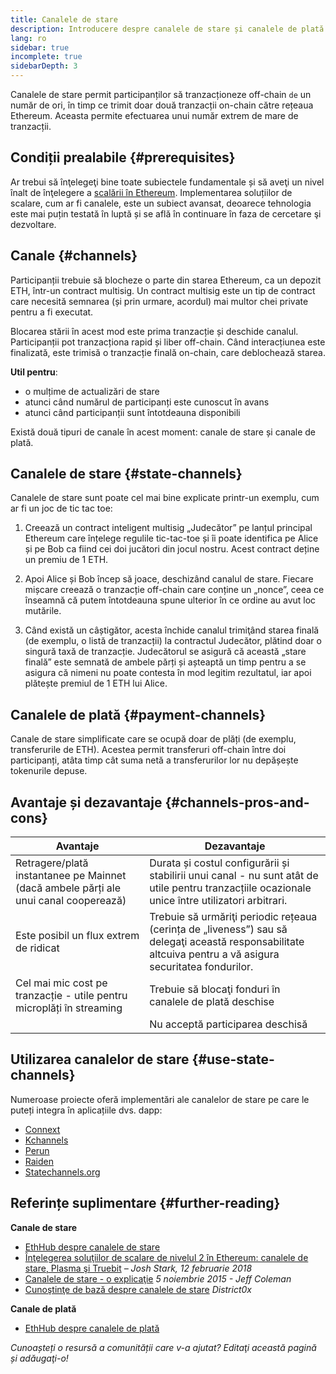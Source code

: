 ```yaml
---
title: Canalele de stare
description: Introducere despre canalele de stare și canalele de plată ca soluție de scalare utilizată actualmente de comunitatea Ethereum.
lang: ro
sidebar: true
incomplete: true
sidebarDepth: 3
---
```


Canalele de stare permit participanților să tranzacționeze off-chain `de` un număr de ori, în timp ce trimit doar două tranzacții on-chain către rețeaua Ethereum. Aceasta permite efectuarea unui număr extrem de mare de tranzacții.

## Condiții prealabile {#prerequisites}

Ar trebui să înţelegeţi bine toate subiectele fundamentale și să aveţi un nivel înalt de înţelegere a [scalării în Ethereum](/developers/docs/scaling/). Implementarea soluțiilor de scalare, cum ar fi canalele, este un subiect avansat, deoarece tehnologia este mai puțin testată în luptă și se află în continuare în faza de cercetare şi dezvoltare.

## Canale {#channels}

Participanții trebuie să blocheze o parte din starea Ethereum, ca un depozit ETH, într-un contract multisig. Un contract multisig este un tip de contract care necesită semnarea (și prin urmare, acordul) mai multor chei private pentru a fi executat.

Blocarea stării în acest mod este prima tranzacție și deschide canalul. Participanții pot tranzacționa rapid și liber off-chain. Când interacțiunea este finalizată, este trimisă o tranzacție finală on-chain, care deblochează starea.

**Util pentru**:

- o mulțime de actualizări de stare
- atunci când numărul de participanți este cunoscut în avans
- atunci când participanții sunt întotdeauna disponibili

Există două tipuri de canale în acest moment: canale de stare și canale de plată.

## Canalele de stare {#state-channels}

Canalele de stare sunt poate cel mai bine explicate printr-un exemplu, cum ar fi un joc de tic tac toe:

1. Creează un contract inteligent multisig „Judecător” pe lanțul principal Ethereum care înțelege regulile tic-tac-toe și îi poate identifica pe Alice și pe Bob ca fiind cei doi jucători din jocul nostru. Acest contract deține un premiu de 1 ETH.

2. Apoi Alice și Bob încep să joace, deschizând canalul de stare. Fiecare mișcare creează o tranzacție off-chain care conține un „nonce”, ceea ce înseamnă că putem întotdeauna spune ulterior în ce ordine au avut loc mutările.

3. Când există un câștigător, acesta închide canalul trimiţând starea finală (de exemplu, o listă de tranzacții) la contractul Judecător, plătind doar o singură taxă de tranzacție. Judecătorul se asigură că această „stare finală” este semnată de ambele părți și așteaptă un timp pentru a se asigura că nimeni nu poate contesta în mod legitim rezultatul, iar apoi plătește premiul de 1 ETH lui Alice.

## Canalele de plată {#payment-channels}

Canale de stare simplificate care se ocupă doar de plăți (de exemplu, transferurile de ETH). Acestea permit transferuri off-chain între doi participanți, atâta timp cât suma netă a transferurilor lor nu depășește tokenurile depuse.

## Avantaje și dezavantaje {#channels-pros-and-cons}

| Avantaje                                                                             | Dezavantaje                                                                                                                                                |
| ------------------------------------------------------------------------------------ | ---------------------------------------------------------------------------------------------------------------------------------------------------------- |
| Retragere/plată instantanee pe Mainnet (dacă ambele părți ale unui canal cooperează) | Durata și costul configurării și stabilirii unui canal - nu sunt atât de utile pentru tranzacțiile ocazionale unice între utilizatori arbitrari.           |
| Este posibil un flux extrem de ridicat                                               | Trebuie să urmăriţi periodic rețeaua (cerința de „liveness”) sau să delegaţi această responsabilitate altcuiva pentru a vă asigura securitatea fondurilor. |
| Cel mai mic cost pe tranzacție - utile pentru microplăți în streaming                | Trebuie să blocaţi fonduri în canalele de plată deschise                                                                                                   |
|                                                                                      | Nu acceptă participarea deschisă                                                                                                                           |

## Utilizarea canalelor de stare {#use-state-channels}

Numeroase proiecte oferă implementări ale canalelor de stare pe care le puteți integra în aplicațiile dvs. dapp:

- [Connext](https://connext.network/)
- [Kchannels](https://www.kchannels.io/)
- [Perun](https://perun.network/)
- [Raiden](https://raiden.network/)
- [Statechannels.org](https://statechannels.org/)

## Referințe suplimentare {#further-reading}

**Canale de stare**

- [EthHub despre canalele de stare](https://docs.ethhub.io/ethereum-roadmap/layer-2-scaling/state-channels/)
- [Înţelegerea soluţiilor de scalare de nivelul 2 în Ethereum: canalele de stare, Plasma şi Truebit](https://medium.com/l4-media/making-sense-of-ethereums-layer-2-scaling-solutions-state-channels-plasma-and-truebit-22cb40dcc2f4) _– Josh Stark, 12 februarie 2018_
- [Canalele de stare - o explicaţie](https://www.jeffcoleman.ca/state-channels/) _5 noiembrie 2015 - Jeff Coleman_
- [Cunoştinţe de bază despre canalele de stare](https://education.district0x.io/general-topics/understanding-ethereum/basics-state-channels/) _District0x_

**Canale de plată**

- [EthHub despre canalele de plată](https://docs.ethhub.io/ethereum-roadmap/layer-2-scaling/payment-channels/)

_Cunoașteți o resursă a comunității care v-a ajutat? Editaţi această pagină și adăugaţi-o!_
